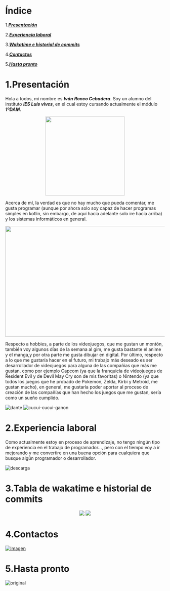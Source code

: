 # Índice
1.[***Presentación***](#Presentación)

2.[***Experiencia laboral***](#ExperienciaLaboral)

3.[***Wakatime e historial de commits***](#TablaDeWakatimeEHistorialDeCommits)

4.[***Contactos***](#Contactos)

5.[***Hasta pronto***](#Hastapronto)
# 1.Presentación
Hola a todos, mi nombre es ***Iván Ronco Cebadera***. Soy un alumno del instituto ***IES Luis vives***, en el cual estoy cursando actualmente el módulo ***1ºDAM***. 
<p align="center">
    <img src="https://user-images.githubusercontent.com/113459253/196044366-469367f3-e3e8-47e7-8003-681b254a5e30.png" width="250" height="250">
</p>

Acerca de mí, la verdad es que no hay mucho que pueda comentar, me gusta programar (aunque por ahora solo soy capaz de hacer programas simples en kotlin, sin embargo, de aquí hacía adelante solo ire hacía arriba) y los sistemas informáticos en general. 


<p align="center">
    <img src="https://www.elsevier.com/__data/assets/image/0016/741121/Dia-Internacional-Sol1.jpg" width="600px" height="350px">
</p>

Respecto a hobbies, a parte de los videojuegos, que me gustan un montón, también voy algunos días de la semana al gim, me gusta bastante el anime y el manga,y por otra parte me gusta dibujar en digital. Por último, respecto a lo que me gustaría hacer en el futuro, mi trabajo más deseado es ser desarrollador de videojuegos para alguna de las compañias que más me gustan, como por ejemplo Capcom (ya que la franquicía de videojuegos de Resident Evil y de Devil May Cry son de mis favoritas) o Nintendo (ya que todos los juegos que he probado de Pokemon, Zelda, Kirbi y Metroid, me gustan mucho), en general, me gustaría poder aportar al proceso de creación de las compañías que han hecho los juegos que me gustan, sería como un sueño cumplido.

![dante](https://user-images.githubusercontent.com/113459253/196044303-b54fc27a-bee9-4283-ad29-19951723700f.gif)
![cucui-cucui-ganon](https://user-images.githubusercontent.com/113459253/196044319-59811555-d281-4563-a61a-2c38d0ca4437.gif)

# 2.Experiencia laboral
Como actualmente estoy en proceso de aprendizaje, no tengo ningún tipo de experiencia en el trabajo de programador..., pero con el tiempo voy a ir mejorando y me convertire en una buena opción para cualquiera que busque algún programador o desarrollador. 

![descarga](https://user-images.githubusercontent.com/113459253/196044443-27a6a819-cc43-433f-8df7-5bb4188414a3.png)


# 3.Tabla de wakatime e historial de commits
<center>
    <img src="https://wakatime.com/share/@f11c8048-330a-4e54-8654-1896e71ac8c8/654f2d04-099b-4bc8-93d6-7289555c62f2.svg">
    <img src="https://wakatime.com/share/@f11c8048-330a-4e54-8654-1896e71ac8c8/4adeab22-7786-42e9-a4e9-31fd707cbfcb.svg">
</center>

# 4.Contactos
 
[![imagen](https://encrypted-tbn0.gstatic.com/images?q=tbn:ANd9GcTT0isBhh4GH3aDi2vho5wZRPljuOtASGoHo_ibBh96Ojn75eXxZf1SbgFLXvpTKMPstVo&usqp=CAU)](https://www.linkedin.com/in/iván-ronco-cebadera-1590bb250/)

# 5.Hasta pronto
![original](https://user-images.githubusercontent.com/113459253/196044388-6ca6f93d-1067-4f48-8c4c-c0233dac56f5.gif)

